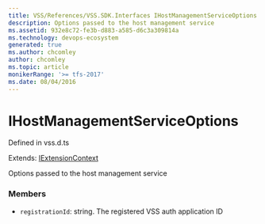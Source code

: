 ```yaml
---
title: VSS/References/VSS.SDK.Interfaces IHostManagementServiceOptions API | Extensions for Azure DevOps Services
description: Options passed to the host management service
ms.assetid: 932e8c72-fe3b-d883-a585-d6c3a309814a
ms.technology: devops-ecosystem
generated: true
ms.author: chcomley
author: chcomley
ms.topic: article
monikerRange: '>= tfs-2017'
ms.date: 08/04/2016
---
```


# IHostManagementServiceOptions

Defined in vss.d.ts

Extends: [IExtensionContext](../../../VSS/References/VSS_SDK_Interfaces/IExtensionContext.md)

Options passed to the host management service

### Members

* `registrationId`: string. The registered VSS auth application ID
